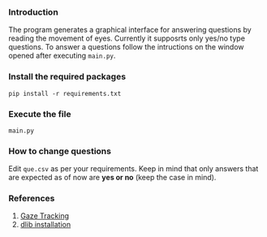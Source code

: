 ### Introduction
The program generates a graphical interface for answering questions by reading the movement of eyes. Currently it supposrts only yes/no type questions. To answer a questions follow the intructions on the window opened after executing ```main.py```.

### Install the required packages

```pip install -r requirements.txt```

### Execute the file

```main.py```

### How to change questions

Edit ```que.csv``` as per your requirements. Keep in mind that only answers that are expected as of now are **yes or no** (keep the case in mind).

### References
1. [Gaze Tracking](https://github.com/antoinelame/GazeTracking)
2. [dlib installation](https://learnopencv.com/install-opencv-3-and-dlib-on-windows-python-only/)
